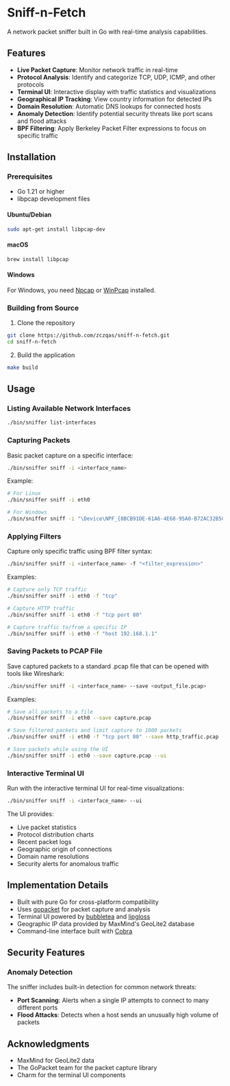 # Sniff-n-Fetch

A network packet sniffer built in Go with real-time analysis capabilities.

## Features

- **Live Packet Capture**: Monitor network traffic in real-time
- **Protocol Analysis**: Identify and categorize TCP, UDP, ICMP, and other protocols
- **Terminal UI**: Interactive display with traffic statistics and visualizations
- **Geographical IP Tracking**: View country information for detected IPs
- **Domain Resolution**: Automatic DNS lookups for connected hosts
- **Anomaly Detection**: Identify potential security threats like port scans and flood attacks
- **BPF Filtering**: Apply Berkeley Packet Filter expressions to focus on specific traffic

## Installation

### Prerequisites

- Go 1.21 or higher
- libpcap development files

#### Ubuntu/Debian
```sh
sudo apt-get install libpcap-dev
```

#### macOS
```sh
brew install libpcap
```

#### Windows
For Windows, you need [Npcap](https://npcap.com/) or [WinPcap](https://www.winpcap.org/) installed.

### Building from Source

1. Clone the repository
```sh
git clone https://github.com/zczqas/sniff-n-fetch.git
cd sniff-n-fetch
```

2. Build the application
```sh
make build
```

## Usage

### Listing Available Network Interfaces

```sh
./bin/sniffer list-interfaces
```

### Capturing Packets

Basic packet capture on a specific interface:

```sh
./bin/sniffer sniff -i <interface_name>
```

Example:
```sh
# For Linux
./bin/sniffer sniff -i eth0

# For Windows
./bin/sniffer sniff -i "\Device\NPF_{8BCB91DE-61A6-4E68-95A0-B72AC32B5C6D}"
```

### Applying Filters

Capture only specific traffic using BPF filter syntax:

```sh
./bin/sniffer sniff -i <interface_name> -f "<filter_expression>"
```

Examples:
```sh
# Capture only TCP traffic
./bin/sniffer sniff -i eth0 -f "tcp"

# Capture HTTP traffic
./bin/sniffer sniff -i eth0 -f "tcp port 80"

# Capture traffic to/from a specific IP
./bin/sniffer sniff -i eth0 -f "host 192.168.1.1"
```

### Saving Packets to PCAP File

Save captured packets to a standard .pcap file that can be opened with tools like Wireshark:

```sh 
./bin/sniffer sniff -i <interface_name> --save <output_file.pcap>
```

Examples:
```sh
# Save all packets to a file
./bin/sniffer sniff -i eth0 --save capture.pcap

# Save filtered packets and limit capture to 1000 packets
./bin/sniffer sniff -i eth0 -f "tcp port 80" --save http_traffic.pcap --max-packets 1000

# Save packets while using the UI
./bin/sniffer sniff -i eth0 --save capture.pcap --ui
```

### Interactive Terminal UI

Run with the interactive terminal UI for real-time visualizations:

```sh
./bin/sniffer sniff -i <interface_name> --ui
```

The UI provides:
- Live packet statistics
- Protocol distribution charts
- Recent packet logs
- Geographic origin of connections
- Domain name resolutions
- Security alerts for anomalous traffic

## Implementation Details

- Built with pure Go for cross-platform compatibility
- Uses [gopacket](https://github.com/google/gopacket) for packet capture and analysis
- Terminal UI powered by [bubbletea](https://github.com/charmbracelet/bubbletea) and [lipgloss](https://github.com/charmbracelet/lipgloss)
- Geographic IP data provided by MaxMind's GeoLite2 database
- Command-line interface built with [Cobra](https://github.com/spf13/cobra)

## Security Features

### Anomaly Detection

The sniffer includes built-in detection for common network threats:

- **Port Scanning**: Alerts when a single IP attempts to connect to many different ports
- **Flood Attacks**: Detects when a host sends an unusually high volume of packets


## Acknowledgments

- MaxMind for GeoLite2 data
- The GoPacket team for the packet capture library
- Charm for the terminal UI components